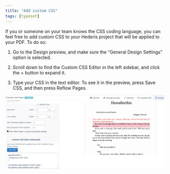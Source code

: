 ```yaml
---
title: "Add custom CSS"
tags: [typeset]
---
```

 
<html><body><section data-type="chapter" class="hsecchapter" data-hederis-type="hsecchapter" id="custom-css" data-pi-attrs="id: custom-css; data-tags: typeset;" role="doc-chapter" data-tags="typeset" data-author-name=" " data-book-title=" " title="Add custom CSS"><p class="hblkp" data-hederis-type="hblkp" id="pkkzQo1nX">If you or someone on your team knows the CSS coding language, you can feel free to add custom CSS to your Hederis project that will be applied to your PDF. To do so:</p><ol class="hwprnumlist" data-hederis-type="hwprnumlist" id="pdu3eZDmG"><li class="hblkoli" data-hederis-type="hblkoli" id="li9ShCtJBw"><p class="hblkoli" data-hederis-type="hblklip" id="pgbChou98">Go to the Design preview, and make sure the &#8220;General Design Settings&#8221; option is selected.</p></li><li class="hblkoli" data-hederis-type="hblkoli" id="liu4jlQPED"><p class="hblkoli" data-hederis-type="hblklip" id="pm0oJkZ8B">Scroll down to find the Custom CSS Editor in the left sidebar, and click the + button to expand it.</p></li><li class="hblkoli" data-hederis-type="hblkoli" id="li5NUGqkuD"><p class="hblkoli" data-hederis-type="hblklip" id="pix3mb5g8">Type your CSS in the text editor. To see it in the preview, press Save CSS, and then press Reflow Pages.</p></li></ol><img data-hederis-type="hblkimg" class="hblkimg" id="pXIZRIj62" src="/images/customcss1.png" data-img-src="/images/customcss1.png"/></section></body></html>
